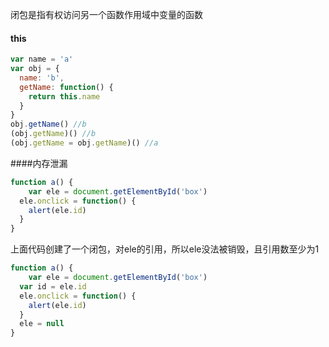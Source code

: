 闭包是指有权访问另一个函数作用域中变量的函数



#### this

```js
var name = 'a'
var obj = {
  name: 'b',
  getName: function() {
    return this.name
  }
}
obj.getName() //b
(obj.getName)() //b
(obj.getName = obj.getName)() //a
```



####内存泄漏

```js
function a() {
	var ele = document.getElementById('box')
  ele.onclick = function() {
    alert(ele.id)
  }
}
```

上面代码创建了一个闭包，对ele的引用，所以ele没法被销毁，且引用数至少为1

```js
function a() {
	var ele = document.getElementById('box')
  var id = ele.id
  ele.onclick = function() {
    alert(ele.id)
  }
  ele = null
}
```

